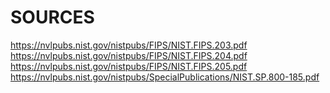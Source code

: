 # SOURCES
https://nvlpubs.nist.gov/nistpubs/FIPS/NIST.FIPS.203.pdf
https://nvlpubs.nist.gov/nistpubs/FIPS/NIST.FIPS.204.pdf
https://nvlpubs.nist.gov/nistpubs/FIPS/NIST.FIPS.205.pdf
https://nvlpubs.nist.gov/nistpubs/SpecialPublications/NIST.SP.800-185.pdf 